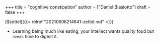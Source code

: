 +++
title = "cognitive constipation"
author = ["Daniel Biasiotto"]
draft = false
+++

[$zettel]({{< relref "20210606214641-zettel.md" >}})

-   Learning being much like eating, your intellect wants quality food but `needs` time to digest it.